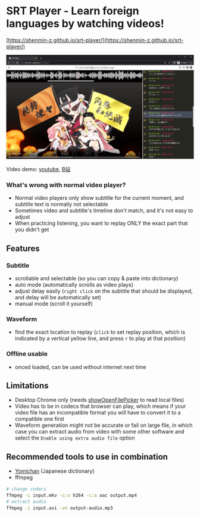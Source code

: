 # SRT Player - Learn foreign languages by watching videos!

[https://shenmin-z.github.io/srt-player/](https://shenmin-z.github.io/srt-player/)

![screenshot](./docs/screenshot.png)

Video demo: [youtube](https://youtu.be/UpgwD5ejwMo), [B站](https://www.bilibili.com/video/BV1Ci4y1d7iA/)

### What's wrong with normal video player?

- Normal video players only show subtitle for the current moment, and subtitle text is normally not selectable
- Sometimes video and subtitle's timeline don't match, and it's not easy to adjust
- When practicing listening, you want to replay ONLY the exact part that you didn't get

## Features

### Subtitle

- scrollable and selectable (so you can copy & paste into dictionary)
- auto mode (automatically scrolls as video plays)
- adjust delay easily (`right click` on the subtitle that should be displayed, and delay will be automatically set)
- manual mode (scroll it yourself)

### Waveform

- find the exact location to replay (`click` to set replay position, which is indicated by a vertical yellow line, and press `r` to play at that position)

### Offline usable

- onced loaded, can be used without internet next time

## Limitations

- Desktop Chrome only (needs [showOpenFilePicker](https://caniuse.com/?search=showOpenFilePicker) to read local files)
- Video has to be in codecs that browser can play, which means if your video file has an incompatible format you will have to convert it to a compatible one first
- Waveform generation might not be accurate or fail on large file, in which case you can extract audio from video with some other software and select the `Enable using extra audio file` option

## Recommended tools to use in combination

- [Yomichan](https://foosoft.net/projects/yomichan/) (Japanese dictionary)
- ffmpeg

```bash
# change codecs
ffmpeg -i input.mkv -c:v h264 -c:a aac output.mp4
# extract audio
ffmpeg -i input.avi -vn output-audio.mp3
```
